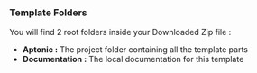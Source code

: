### Template Folders

You will find 2 root folders inside your Downloaded Zip file :

- **Aptonic :** The project folder containing all the template parts
- **Documentation :** The local documentation for this template
